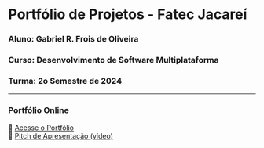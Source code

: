 # Portfólio de Projetos - Fatec Jacareí
### Aluno: Gabriel R. Frois de Oliveira
### Curso: Desenvolvimento de Software Multiplataforma
### Turma: 2o Semestre de 2024

---
 
### Portfólio Online  
🔗 [Acesse o Portfólio](https://gabrielfrois.github.io)  
🎤 [Pitch de Apresentação (vídeo)](LINK_PARA_VIDEO_NO_TEAMS)
